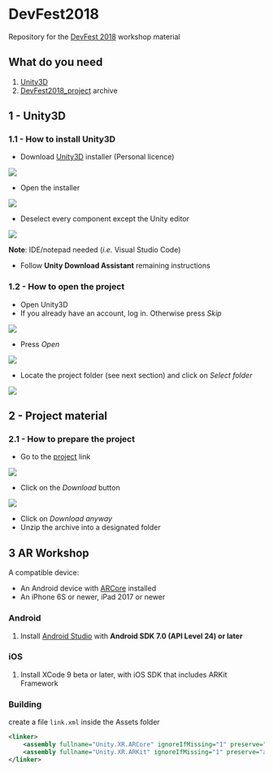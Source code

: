 # DevFest2018

Repository for the [DevFest 2018](https://devfest18.gdgtrento.it) workshop material

## What do you need

1. [Unity3D](https://unity3d.com)
2. [DevFest2018_project](http://bit.ly/uug-devfest-18-project) archive

## 1 - Unity3D

### 1.1 - How to install Unity3D

- Download [Unity3D](https://store.unity.com/download?ref=personal) installer (Personal licence)

![](img/download.png)

- Open the installer

![](img/setup.png)

- Deselect every component except the Unity editor

![](img/wizard.png)

**Note**: IDE/notepad needed (*i.e.* Visual Studio Code)

- Follow **Unity Download Assistant** remaining instructions

### 1.2 - How to open the project

- Open Unity3D
- If you already have an account, log in. Otherwise press *Skip*

![](img/skip.png)

- Press *Open*

![](img/open.png)

- Locate the project folder (see next section) and click on *Select folder*

![](img/selection.png)

## 2 - Project material 

### 2.1 - How to prepare the project

- Go to the [project](http://bit.ly/uug-devfest-18-project) link

![](img/drive_1.png)

- Click on the *Download* button

![](img/drive_2.png)

- Click on *Download anyway*
- Unzip the archive into a designated folder

## 3 AR Workshop 
A compatible device:
- An Android device with [ARCore](https://play.google.com/store/apps/details?id=com.google.ar.core&hl=en_US) installed
- An iPhone 6S or newer, iPad 2017 or newer

### Android
1. Install [Android Studio](https://developer.android.com/studio) with **Android SDK 7.0 (API Level 24) or later**

### iOS
1. Install XCode 9 beta or later, with iOS SDK that includes ARKit Framework

### Building
create a file `link.xml` inside the Assets folder
```xml
<linker>
    <assembly fullname="Unity.XR.ARCore" ignoreIfMissing="1" preserve="all"/>
    <assembly fullname="Unity.XR.ARKit" ignoreIfMissing="1" preserve="all"/>
</linker>
``` 
